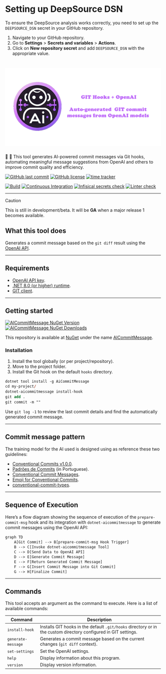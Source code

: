 # Setting up DeepSource DSN

To ensure the DeepSource analysis works correctly, you need to set up the `DEEPSOURCE_DSN` secret in your GitHub repository.

1. Navigate to your GitHub repository.
2. Go to **Settings** > **Secrets and variables** > **Actions**.
3. Click on **New repository secret** and add `DEEPSOURCE_DSN` with the appropriate value.
# ![GIT Hooks + OpenAI - Generate GIT commit messages from OpenAI](https://raw.githubusercontent.com/guibranco/dotnet-aicommitmessage/main/docs/images/splash.png)

🧠 🧰 This tool generates AI-powered commit messages via Git hooks, automating meaningful message suggestions from OpenAI and others to improve commit quality and efficiency.

[![GitHub last commit](https://img.shields.io/github/last-commit/guibranco/dotnet-aicommitmessage)](https://wakatime.com/badge/github/guibranco/dotnet-aicommitmessage)
[![GitHub license](https://img.shields.io/github/license/guibranco/dotnet-aicommitmessage)](https://wakatime.com/badge/github/guibranco/dotnet-aicommitmessage)
[![time tracker](https://wakatime.com/badge/github/guibranco/dotnet-aicommitmessage.svg)](https://wakatime.com/badge/github/guibranco/dotnet-aicommitmessage)

[![Build](https://github.com/guibranco/dotnet-aicommitmessage/actions/workflows/build.yml/badge.svg)](https://github.com/guibranco/dotnet-aicommitmessage/actions/workflows/build.yml)
[![Continuous Integration](https://github.com/guibranco/dotnet-aicommitmessage/actions/workflows/ci.yml/badge.svg)](https://github.com/guibranco/dotnet-aicommitmessage/actions/workflows/ci.yml)
[![Infisical secrets check](https://github.com/guibranco/dotnet-aicommitmessage/actions/workflows/infisical-secrets-check.yml/badge.svg)](https://github.com/guibranco/dotnet-aicommitmessage/actions/workflows/infisical-secrets-check.yml)
[![Linter check](https://github.com/guibranco/dotnet-aicommitmessage/actions/workflows/linter.yml/badge.svg)](https://github.com/guibranco/dotnet-aicommitmessage/actions/workflows/linter.yml)

---

> [!CAUTION]
> This is still in development/beta. It will be **GA** when a major release 1 becomes available.

## What this tool does

Generates a commit message based on the `git diff` result using the [OpenAI API](https://platform.openai.com/docs/overview).

---

## Requirements

- [OpenAI API key](https://platform.openai.com/api-keys).
- [.NET 8.0 (or higher) runtime](https://dotnet.microsoft.com/en-us/download/dotnet/8.0).
- [GIT client](https://git-scm.com/downloads).

---

## Getting started

[![AICommitMessage NuGet Version](https://img.shields.io/nuget/v/AICommitMessage.svg?style=flat)](https://www.nuget.org/packages/AICommitMessage/)
[![AICommitMessage NuGet Downloads](https://img.shields.io/nuget/dt/AICommitMessage.svg?style=flat)](https://www.nuget.org/packages/AICommitMessage/)

This repository is available at [NuGet](https://www.nuget.org) under the name [AICommitMessage](https://www.nuget.org/packages/AICommitMessage/).

### Installation

1. Install the tool globally (or per project/repository).
2. Move to the project folder.
3. Install the Git hook on the default `hooks` directory.

```ps
dotnet tool install -g AiCommitMessage
cd my-project/
dotnet-aicommitmessage install-hook
git add .
git commit -m ""
```

Use `git log -1` to review the last commit details and find the automatically generated commit message.

---

## Commit message pattern

The training model for the AI used is designed using as reference these two guidelines:

- [Conventional Commits v1.0.0](https://www.conventionalcommits.org/en/v1.0.0/).
- [Padrões de Commits](https://github.com/tiagolofi/padroes-de-commits) (in Portuguese).
- [Conventional Commit Messages](https://gist.github.com/qoomon/5dfcdf8eec66a051ecd85625518cfd13).
- [Emoji for Conventional Commits](https://gist.github.com/parmentf/359667bf23e08a1bd8241fbf47ecdef0).
- [conventional-commit-types](https://github.com/pvdlg/conventional-commit-types).

---

## Sequence of Execution

Here’s a flow diagram showing the sequence of execution of the `prepare-commit-msg` hook and its integration with `dotnet-aicommitmessage` to generate commit messages using the OpenAI API:

```mermaid
graph TD
    A[Git Commit] --> B[prepare-commit-msg Hook Trigger]
    B --> C[Invoke dotnet-aicommitmessage Tool]
    C --> D[Send Data to OpenAI API]
    D --> E[Generate Commit Message]
    E --> F[Return Generated Commit Message]
    F --> G[Insert Commit Message into Git Commit]
    G --> H[Finalize Commit]
```

---

## Commands

This tool accepts an argument as the command to execute. Here is a list of available commands:

| Command                    | Description                                                                                                     |
| -------------------------- | --------------------------------------------------------------------------------------------------------------- |
| `install-hook`             | Installs GIT hooks in the default `.git/hooks` directory or in the custom directory configured in GIT settings. |
| `generate-message`         | Generates a commit message based on the current changes (`git diff` context).                                   |
| `set-settings`             | Set the OpenAI settings.                                                                                        |
| `help`                     | Display information about this program.                                                                         |
| `version`                  | Display version information.                                                                                    |
```
